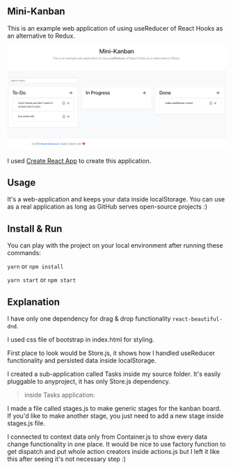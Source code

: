 ## Mini-Kanban

This is an example web application of using useReducer of React Hooks as an alternative to Redux.

![minikanban interface](/screenshot.png "how it looks")

I used [Create React App](https://github.com/facebook/create-react-app) to create this application.

## Usage

It's a web-application and keeps your data inside localStorage. You can use as a real application as long as GitHub serves open-source projects :)

## Install & Run

You can play with the project on your local environment after running these commands:

`yarn` or `npm install`

`yarn start` or `npm start`

## Explanation

I have only one dependency for drag & drop functionality `react-beautiful-dnd`.

I used css file of bootstrap in index.html for styling.

First place to look would be Store.js, it shows how I handled useReducer functionality and persisted data inside localStorage.

I created a sub-application called Tasks inside my source folder. It's easily pluggable to anyproject, it has only Store.js dependency.

> inside Tasks application:

I made a file called stages.js to make generic stages for the kanban board. If you'd like to make another stage, you just need to add a new stage inside stages.js file.

I connected to context data only from Container.js to show every data change functionality in one place. It would be nice to use factory function to get dispatch and put whole action creators inside actions.js but I left it like this after seeing it's not necessary step :)
